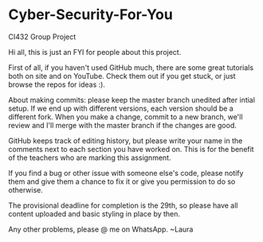 # Cyber-Security-For-You
CI432 Group Project

Hi all, this is just an FYI for people about this project.

First of all, if you haven't used GitHub much, there are some great tutorials both on site and on YouTube. Check them out if you get stuck, or just browse the repos for ideas :). 

About making commits: please keep the master branch unedited after intial setup. If we end up with different versions, each version should be a different fork. When you make a change, commit to a new branch, we'll review and I'll merge with the master branch if the changes are good.

GitHub keeps track of editing history, but please write your name in the comments next to each section you have worked on. This is for the benefit of the teachers who are marking this assignment.

If you find a bug or other issue with someone else's code, please notify them and give them a chance to fix it or give you permission to do so otherwise.

The provisional deadline for completion is the 29th, so please have all content uploaded and basic styling in place by then.

Any other problems, please @ me on WhatsApp.
~Laura
